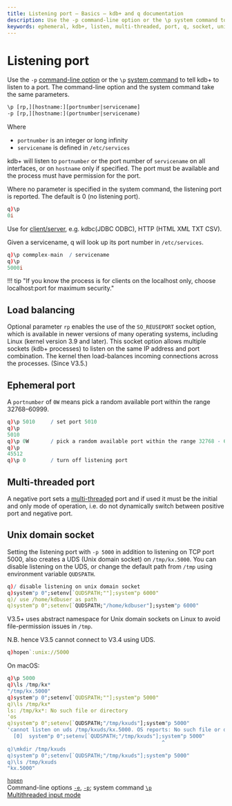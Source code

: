 ```yaml
---
title: Listening port – Basics – kdb+ and q documentation
description: Use the -p command-line option or the \p system command to tell kdb+ to listen to a port. The command-line option and the system command take the same parameters and have the same syntax and semantics.
keywords: ephemeral, kdb+, listen, multi-threaded, port, q, socket, unix
---
```

# Listening port



Use the `-p` [command-line option](cmdline.md) or the `\p` [system command](syscmds.md) to tell kdb+ to listen to a port. The command-line option and the system command take the same parameters.

```txt
\p [rp,][hostname:][portnumber|servicename]
-p [rp,][hostname:](portnumber|servicename)
```

Where

-   `portnumber` is an integer or long infinity
-   `servicename` is defined in `/etc/services`

kdb+ will listen to `portnumber` or the port number of `servicename` on all interfaces, or on `hostname` only if specified.
The port must be available and the process must have permission for the port.

Where no parameter is specified in the system command, the listening port is reported.
The default is 0 (no listening port).

```q
q)\p
0i
```

Use for [client/server](../kb/client-server.md), e.g. kdbc(JDBC ODBC), HTTP (HTML XML TXT CSV).

Given a servicename, q will look up its port number in `/etc/services`.

```q
q)\p commplex-main  / servicename
q)\p
5000i
```

!!! tip "If you know the process is for clients on the localhost only, choose localhost:port for maximum security."


## Load balancing

Optional parameter `rp` enables the use of the `SO_REUSEPORT` socket option, which is available in newer versions of many operating systems, including Linux (kernel version 3.9 and later). This socket option allows multiple sockets (kdb+ processes) to listen on the same IP address and port combination. The kernel then load-balances incoming connections across the processes. (Since V3.5.)


## Ephemeral port

A `portnumber` of `0W` means pick a random available port within the range 32768–60999.

```q
q)\p 5010     / set port 5010
q)\p
5010
q)\p 0W       / pick a random available port within the range 32768 - 60999
q)\p
45512
q)\p 0        / turn off listening port
```


## Multi-threaded port

A negative port sets a [multi-threaded](../basics/peach.md) port and if used it must be the initial and only mode of operation, i.e. do not dynamically switch between positive port and negative port.


## Unix domain socket

Setting the listening port with `-p 5000`  in addition to listening on TCP port 5000, also creates a UDS (Unix domain socket) on `/tmp/kx.5000`.
You can disable listening on the UDS, or change the default path from `/tmp` using environment variable `QUDSPATH`.

```q
q)/ disable listening on unix domain socket
q)system"p 0";setenv[`QUDSPATH;""];system"p 6000"
q)/ use /home/kdbuser as path
q)system"p 0";setenv[`QUDSPATH;"/home/kdbuser"];system"p 6000"
```

V3.5+ uses abstract namespace for Unix domain sockets on Linux to avoid file-permission issues in `/tmp`.

N.B. hence V3.5 cannot connect to V3.4 using UDS.

```q
q)hopen`:unix://5000
```

On macOS:

```q
q)\p 5000
q)\ls /tmp/kx*
"/tmp/kx.5000"
q)system"p 0";setenv[`QUDSPATH;""];system"p 5000"
q)\ls /tmp/kx*
ls: /tmp/kx*: No such file or directory
'os
q)system"p 0";setenv[`QUDSPATH;"/tmp/kxuds"];system"p 5000"
'cannot listen on uds /tmp/kxuds/kx.5000. OS reports: No such file or directory
  [0]  system"p 0";setenv[`QUDSPATH;"/tmp/kxuds"];system"p 5000"
                                                  ^
q)\mkdir /tmp/kxuds
q)system"p 0";setenv[`QUDSPATH;"/tmp/kxuds"];system"p 5000"
q)\ls /tmp/kxuds
"kx.5000"
```

<i class="fas fa-book"></i>
[`hopen`](../ref/hopen.md)
<br>
<i class="fas fa-book-open"></i>
Command-line options [`-e`](cmdline.md#-e-tls-server-mode),
[`-p`](cmdline.md#-p-listening-port); 
system command [`\p`](syscmds.md#p-listening-port)
<br>
<i class="fas fa-graduation-cap"></i>
[Multithreaded input mode](../kb/multithreaded-input.md)
